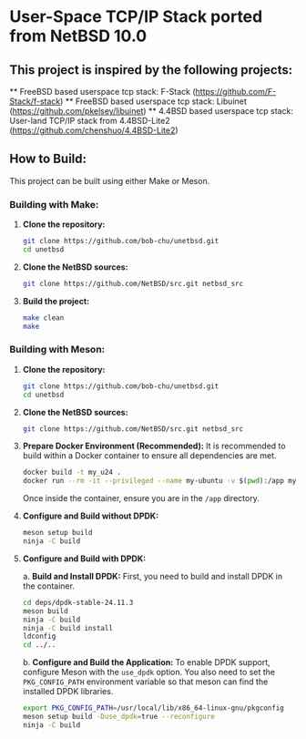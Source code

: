 # User-Space TCP/IP Stack ported from NetBSD 10.0

## This project is inspired by the following projects:

** FreeBSD based userspace tcp stack: F-Stack (https://github.com/F-Stack/f-stack) 
** FreeBSD based userspace tcp stack: Libuinet (https://github.com/pkelsey/libuinet) 
** 4.4BSD based userspace tcp stack: User-land TCP/IP stack from 4.4BSD-Lite2 (https://github.com/chenshuo/4.4BSD-Lite2) 
## How to Build:

This project can be built using either Make or Meson.

### Building with Make:

1.  **Clone the repository:**
    ```bash
    git clone https://github.com/bob-chu/unetbsd.git
    cd unetbsd
    ```
2.  **Clone the NetBSD sources:**
    ```bash
    git clone https://github.com/NetBSD/src.git netbsd_src
    ```
3.  **Build the project:**
    ```bash
    make clean
    make
    ```

### Building with Meson:

1.  **Clone the repository:**
    ```bash
    git clone https://github.com/bob-chu/unetbsd.git
    cd unetbsd
    ```
2.  **Clone the NetBSD sources:**
    ```bash
    git clone https://github.com/NetBSD/src.git netbsd_src
    ```
3.  **Prepare Docker Environment (Recommended):**
    It is recommended to build within a Docker container to ensure all dependencies are met.
    ```bash
    docker build -t my_u24 .
    docker run --rm -it --privileged --name my-ubuntu -v $(pwd):/app my_u24 bash
    ```
    Once inside the container, ensure you are in the `/app` directory.

4.  **Configure and Build without DPDK:**
    ```bash
    meson setup build
    ninja -C build
    ```

5.  **Configure and Build with DPDK:**

    a. **Build and Install DPDK:**
    First, you need to build and install DPDK in the container.
    ```bash
    cd deps/dpdk-stable-24.11.3
    meson build
    ninja -C build
    ninja -C build install
    ldconfig
    cd ../..
    ```

    b. **Configure and Build the Application:**
    To enable DPDK support, configure Meson with the `use_dpdk` option. You also need to set the `PKG_CONFIG_PATH` environment variable so that meson can find the installed DPDK libraries.
    ```bash
    export PKG_CONFIG_PATH=/usr/local/lib/x86_64-linux-gnu/pkgconfig
    meson setup build -Duse_dpdk=true --reconfigure
    ninja -C build
    ```